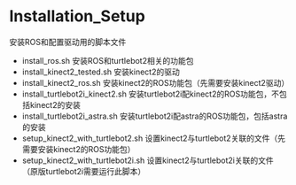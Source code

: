 # Installation_Setup
安装ROS和配置驱动用的脚本文件
* install_ros.sh 安装ROS和turtlebot2相关的功能包
* install_kinect2_tested.sh 安装kinect2的驱动
* install_kinect2_ros.sh 安装kinect2的ROS功能包（先需要安装kinect2驱动）
* install_turtlebot2i_kinect2.sh 安装turtlebot2i配kinect2的ROS功能包，不包括kinect2的安装
* install_turtlebot2i_astra.sh 安装turtlebot2i配astra的ROS功能包，包括astra的安装
* setup_kinect2_with_turtlebot2.sh 设置kinect2与turtlebot2关联的文件（先需要安装kinect2的ROS功能包）
* setup_kinect2_with_turtlebot2i.sh 设置kinect2与turtlebot2i关联的文件（原版turtlebot2i需要运行此脚本）
